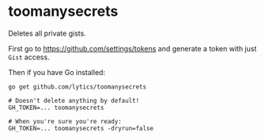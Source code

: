 toomanysecrets
==============

Deletes all private gists.

First go to https://github.com/settings/tokens and generate a token with just
`Gist` access.

Then if you have Go installed:

```
go get github.com/lytics/toomanysecrets

# Doesn't delete anything by default!
GH_TOKEN=... toomanysecrets

# When you're sure you're ready:
GH_TOKEN=... toomanysecrets -dryrun=false
```
